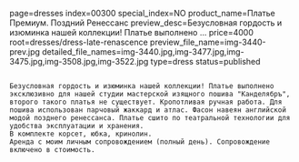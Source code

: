 page=dresses
index=00300
special_index=NO
product_name=Платье Премиум. Поздний Ренессанс
preview_desc=Безусловная гордость и изюминка нашей коллекции! Платье выполнено ...
price=4000
root=dresses/dress-late-renascence
preview_file_name=img-3440-prev.jpg
detailed_file_names=img-3440.jpg,img-3477.jpg,img-3475.jpg,img-3508.jpg,img-3522.jpg
type=dress
status=published
~~~~~~

Безусловная гордость и изюминка нашей коллекции! Платье выполнено эксклюзивно для нашей студии мастерской изящного пошива "Канделябръ", второго такого платья не существует. Кропотливая ручная работа. Для пошива использован парчовый жаккард и атлас. Фасон навеян английской модой позднего ренессанса. Платье сшито по театральной технологии для удобства эксплуатации и хранения.
В комплекте корсет, юбка, кринолин.
Аренда с моим личным сопровождением (полный день). Сопровождение включено в стоимость.